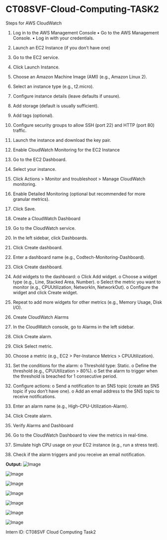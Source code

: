 # CT08SVF-Cloud-Computing-TASK2

Steps for AWS CloudWatch
1. Log in to the AWS Management Console
  •	Go to the AWS Management Console.
  •	Log in with your credentials.

2. Launch an EC2 Instance (if you don’t have one)
  1.	Go to the EC2 service.
  2.	Click Launch Instance.
  3.	Choose an Amazon Machine Image (AMI) (e.g., Amazon Linux 2).
  4.	Select an instance type (e.g., t2.micro).
  5.	Configure instance details (leave defaults if unsure).
  6.	Add storage (default is usually sufficient).
  7.	Add tags (optional).
  8.	Configure security groups to allow SSH (port 22) and HTTP (port 80) traffic.
  9.	Launch the instance and download the key pair.

3. Enable CloudWatch Monitoring for the EC2 Instance
  1.	Go to the EC2 Dashboard.
  2.	Select your instance.
  3.	Click Actions > Monitor and troubleshoot > Manage CloudWatch monitoring.
  4.	Enable Detailed Monitoring (optional but recommended for more granular metrics).
  5.	Click Save.

4. Create a CloudWatch Dashboard
  1.	Go to the CloudWatch service.
  2.	In the left sidebar, click Dashboards.
  3.	Click Create dashboard.
  4.	Enter a dashboard name (e.g., Codtech-Monitoring-Dashboard).
  5.	Click Create dashboard.
  6.	Add widgets to the dashboard:
      o	Click Add widget.
      o	Choose a widget type (e.g., Line, Stacked Area, Number).
      o	Select the metric you want to monitor (e.g., CPUUtilization, NetworkIn, NetworkOut).
      o	Configure the widget and click Create widget.
  7.	Repeat to add more widgets for other metrics (e.g., Memory Usage, Disk I/O).

5. Create CloudWatch Alarms
  1.	In the CloudWatch console, go to Alarms in the left sidebar.
  2.	Click Create alarm.
  3.	Click Select metric.
  4.	Choose a metric (e.g., EC2 > Per-Instance Metrics > CPUUtilization).
  5.	Set the conditions for the alarm:
       o	Threshold type: Static.
       o	Define the threshold (e.g., CPUUtilization > 80%).
       o	Set the alarm to trigger when the threshold is breached for 1 consecutive period.
  6.	Configure actions:
       o	Send a notification to an SNS topic (create an SNS topic if you don’t have one).
       o	Add an email address to the SNS topic to receive notifications.
  7.	Enter an alarm name (e.g., High-CPU-Utilization-Alarm).
  8.	Click Create alarm.

6. Verify Alarms and Dashboard
  1.	Go to the CloudWatch Dashboard to view the metrics in real-time.
  2.	Simulate high CPU usage on your EC2 instance (e.g., run a stress test).
  3.	Check if the alarm triggers and you receive an email notification.


**Output:**
![Image](https://github.com/user-attachments/assets/4ce45d4e-825a-4341-9564-4570f8980f38)

![Image](https://github.com/user-attachments/assets/b05c31d8-0965-48ef-a879-ffb7e2414e9e)

![Image](https://github.com/user-attachments/assets/4335a661-67b1-47de-b27c-be0c1a0aa92a)

![Image](https://github.com/user-attachments/assets/7706ee7c-cca2-457a-811e-28fd0b3e935d)

![Image](https://github.com/user-attachments/assets/4f08662f-4872-418c-ae4e-e174e674c8d9)

![Image](https://github.com/user-attachments/assets/70413408-b643-427f-b4f5-9da3bee89fd6)

![Image](https://github.com/user-attachments/assets/d1a2b66c-71a8-4417-a4ea-a710adbae4d9)

  




Intern ID: CT08SVF Cloud Computing Task2
